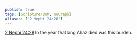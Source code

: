 ```yaml
---
publish: true
tags: [Scripture/BoM, noGraph]
aliases: ["2 Nephi 24:28"]
---
```

[2 Nephi 24:28](https://churchofjesuschrist.org/study/scriptures/bofm/2-ne/24?lang=eng&id=p28#p28) In the year that king Ahaz died was this burden.

